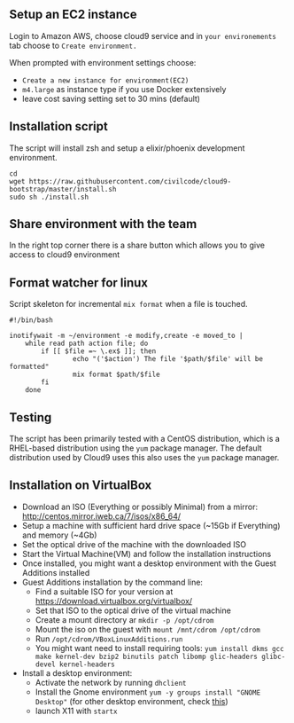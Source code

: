 Setup an EC2 instance
---------------------
Login to Amazon AWS, choose cloud9 service and in `your environements` tab choose
to `Create environment.`

When prompted with environment settings choose:
- `Create a new instance for environment(EC2)`
- `m4.large` as instance type if you use Docker extensively
- leave cost saving setting set to 30 mins (default)

Installation script
-------------------
The script will install zsh and setup a elixir/phoenix development environment.

```
cd
wget https://raw.githubusercontent.com/civilcode/cloud9-bootstrap/master/install.sh
sudo sh ./install.sh
```

## Share environment with the team
In the right top corner there is a share button which allows you to give access
to cloud9 environment

Format watcher for linux
--------------------------------

Script skeleton for incremental `mix format` when a file is touched.
``` {.bash}
#!/bin/bash

inotifywait -m ~/environment -e modify,create -e moved_to |
    while read path action file; do
        if [[ $file =~ \.ex$ ]]; then
                echo "('$action') The file '$path/$file' will be formatted"
                mix format $path/$file
        fi
    done
```

Testing
--------------------------------
The script has been primarily tested with a CentOS distribution, which is a RHEL-based distribution using the `yum` package manager. The default distribution used by Cloud9 uses this also uses the `yum` package manager.
## Installation on VirtualBox
- Download an ISO (Everything or possibly Minimal) from a mirror: http://centos.mirror.iweb.ca/7/isos/x86_64/
- Setup a machine with sufficient hard drive space (~15Gb if Everything) and memory (~4Gb)
- Set the optical drive of the machine with the downloaded ISO
- Start the Virtual Machine(VM) and follow the installation instructions
- Once installed, you might want a desktop environment with the Guest Additions installed
- Guest Additions installation by the command line:
  - Find a suitable ISO for your version at https://download.virtualbox.org/virtualbox/
  - Set that ISO to the optical drive of the virtual machine
  - Create a mount directory ar `mkdir -p /opt/cdrom`
  - Mount the iso on the guest with `mount /mnt/cdrom /opt/cdrom`
  - Run `/opt/cdrom/VBoxLinuxAdditions.run`
  - You might want need to install requiring tools: `yum install dkms gcc make kernel-dev bzip2 binutils patch libomp glic-headers glibc-devel kernel-headers`
- Install a desktop environment:
  - Activate the network by running `dhclient`
  - Install the Gnome environment `yum -y groups install "GNOME Desktop"` (for other desktop environment, check [this](https://unix.stackexchange.com/questions/181503/how-to-install-desktop-environments-on-centos-7#181504))
  - launch X11 with `startx`
